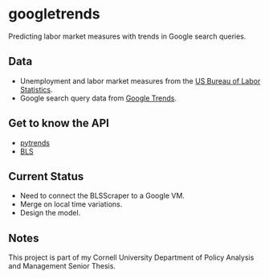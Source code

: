 # googletrends
Predicting labor market measures with trends in Google search queries.

## Data
* Unemployment and labor market measures from the [US Bureau of Labor Statistics](https://www.bls.gov/).
* Google search query data from [Google Trends](https://trends.google.com/trends/?geo=US).

## Get to know the API
* [pytrends](https://pypi.org/project/pytrends/)
* [BLS](https://www.bls.gov/developers/api_python.htm)

## Current Status
* Need to connect the BLSScraper to a Google VM.
* Merge on local time variations.
* Design the model.

## Notes
This project is part of my Cornell University Department of Policy Analysis and Management Senior Thesis.
